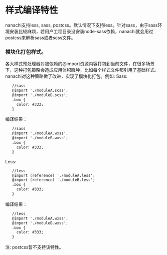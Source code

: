 # 样式编译特性
nanachi支持less, sass, postcss。默认情况下支持less。针对sass，由于sass环境安装比较麻烦，若用户工程目录没安装node-sass依赖，nanachi就会用过postcss来解析sass或者scss文件。


### 模块化打包样式。
各大样式预处理器对被依赖的@import资源内容打包到当前文件，在很多场景下，这种打包策略会造成应用体积臃肿，比如每个样式文件都引用了基础样式。
nanachi对这种策略做了改进，实现了模块化打包。例如: 
Sass:
```html
   //sass
   @import './moduleA.scss';
   @import './moduleB.scss';
   .box {
     color: #333;
   }
```
编译结果：
```html
   //sass
   @import './moduleA.wxss';
   @import './moduleB.wxss';
   .box {
     color: #333;
   }
```
Less:
```html
   //less
   @import (reference) './moduleA.less';
   @import (reference) './moduleB.less';
   .box {
     color: #333;
   }
```
编译结果：
```html
   //less
   @import './moduleA.wxss';
   @import './moduleB.wxss';
   .box {
     color: #333;
   }
```
注: postcss暂不支持该特性。